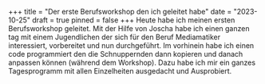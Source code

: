 +++
title = "Der erste Berufsworkshop den ich geleitet habe"
date = "2023-10-25"
draft = true
pinned = false
+++
Heute habe ich meinen ersten Berufsworkshop geleitet. Mit der Hilfe von Joscha habe ich einen ganzen tag mit einem Jugendlichen der sich für den Beruf Mediamatiker interessiert, vorbereitet und nun durchgeführt. Im vorhinein habe ich einen code programmiert den die Schnuppernden dann kopieren und danach anpassen können (während dem Workshop). Dazu habe ich mir ein ganzes Tagesprogramm mit allen Einzelheiten ausgedacht und Ausprobiert.